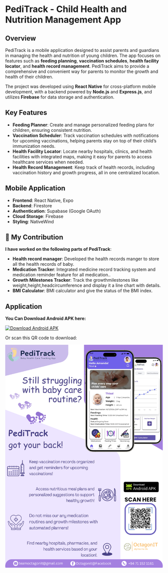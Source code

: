 # PediTrack - Child Health and Nutrition Management App

## Overview

PediTrack is a mobile application designed to assist parents and guardians in managing the health and nutrition of young children. The app focuses on features such as **feeding planning**, **vaccination schedules**, **health facility locator**, and **health record management**. PediTrack aims to provide a comprehensive and convenient way for parents to monitor the growth and health of their children.

The project was developed using **React Native** for cross-platform mobile development, with a backend powered by **Node.js** and **Express.js**, and utilizes **Firebase** for data storage and authentication.

## Key Features

- **Feeding Planner**: Create and manage personalized feeding plans for children, ensuring consistent nutrition.
- **Vaccination Scheduler**: Track vaccination schedules with notifications for upcoming vaccinations, helping parents stay on top of their child’s immunization needs.
- **Health Facility Locator**: Locate nearby hospitals, clinics, and health facilities with integrated maps, making it easy for parents to access healthcare services when needed.
- **Health Record Management**: Keep track of health records, including vaccination history and growth progress, all in one centralized location.

## Mobile Application

  - **Frontend**: React Native, Expo
  - **Backend**: Firestore
  - **Authentication**:  Supabase (Google OAuth)
  - **Cloud Storage**: Firebase
  - **Styling**: NativeWind 

## 🚀 My Contribution

**I have worked on the following parts of PediTrack**:
- **Health record manager**: Developed the health records manger to store all the health records of baby.
- **Medication Tracker**: Integrated medicine record tracking system and medication reminder feature for all medication..
- **Growth Milestones Tracker**: Track the growthmilestones like weight,height,headcircumference and display it a line chart with details.
- **BMI Calculator**: BMI calculator and give the status of the BMI index.

## Application

**You Can Download Android APK here:**

[![Download Android APK](https://example.com/path-to-qr-code-image.png)](https://expo.dev/artifacts/eas/6CgaMLHUjmS1XE8HMwkVwx.apk)

Or scan this QR code to download:

![PediTrack](PediTrackPoster.pdf.png)



